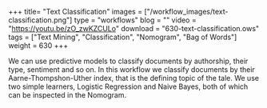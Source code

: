 +++
title= "Text Classification"
images =  ["/workflow_images/text-classification.png"]
type = "workflows"
blog =  ""
video = "https://youtu.be/zO_zwKZCULo"
download = "630-text-classification.ows"
tags = ["Text Mining", "Classification", "Nomogram", "Bag of Words"]
weight = 630
+++

We can use predictive models to classify documents by authorship, their type, sentiment and so on. In this workflow we classify documents by their Aarne-Thompshon-Uther index, that is the defining topic of the tale. We use two simple learners, Logistic Regression and Naive Bayes, both of which can be inspected in the Nomogram.
